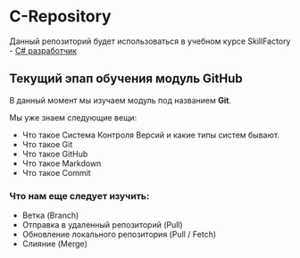 ﻿# C-Repository
Данный репозиторий будет использоваться в учебном курсе SkillFactory - [C# разработчик ](https://skillfactory.ru/c-sharp-razrabotchik)

## Текущий эпап обучения модуль GitHub
В данный момент мы изучаем модуль под названием **Git**.

Мы уже знаем следующие вещи:
* Что такое Система Контроля Версий и какие типы систем бывают.
* Что такое Git
* Что такое GitHub
* Что такое Markdown
* Что такое Commit


### Что нам еще следует изучить:
* Ветка (Branch)
* Отправка в удаленный репозиторий (Pull)
* Обновление локального репозитория (Pull / Fetch)
* Слияние (Merge)
